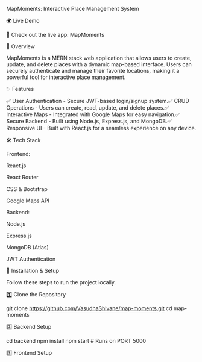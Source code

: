 MapMoments: Interactive Place Management System

🌍 Live Demo

🚀 Check out the live app: MapMoments

📌 Overview

MapMoments is a MERN stack web application that allows users to create, update, and delete places with a dynamic map-based interface. Users can securely authenticate and manage their favorite locations, making it a powerful tool for interactive place management.

✨ Features

✅ User Authentication - Secure JWT-based login/signup system.✅ CRUD Operations - Users can create, read, update, and delete places.✅ Interactive Maps - Integrated with Google Maps for easy navigation.✅ Secure Backend - Built using Node.js, Express.js, and MongoDB.✅ Responsive UI - Built with React.js for a seamless experience on any device.

🛠 Tech Stack

Frontend:

React.js

React Router

CSS & Bootstrap

Google Maps API

Backend:

Node.js

Express.js

MongoDB (Atlas)

JWT Authentication

🚀 Installation & Setup

Follow these steps to run the project locally.

1️⃣ Clone the Repository

git clone https://github.com/VasudhaShivane/map-moments.git
cd map-moments

2️⃣ Backend Setup

cd backend
npm install
npm start  # Runs on PORT 5000

3️⃣ Frontend Setup
